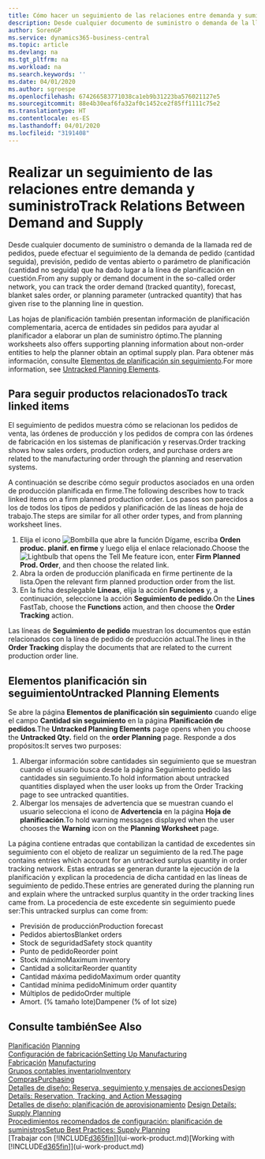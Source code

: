 ```yaml
---
title: Cómo hacer un seguimiento de las relaciones entre demanda y suministro | Documentos de Microsoft
description: Desde cualquier documento de suministro o demanda de la llamada red de pedidos, puede efectuar el seguimiento de la demanda de pedido (cantidad seguida), previsión, pedido de ventas abierto o parámetro de planificación (cantidad no seguida) que ha dado lugar a la línea de planificación en cuestión.
author: SorenGP
ms.service: dynamics365-business-central
ms.topic: article
ms.devlang: na
ms.tgt_pltfrm: na
ms.workload: na
ms.search.keywords: ''
ms.date: 04/01/2020
ms.author: sgroespe
ms.openlocfilehash: 674266583771038ca1eb9b31223ba576021127e5
ms.sourcegitcommit: 88e4b30eaf6fa32af0c1452ce2f85ff1111c75e2
ms.translationtype: HT
ms.contentlocale: es-ES
ms.lasthandoff: 04/01/2020
ms.locfileid: "3191408"
---
```

# <a name="track-relations-between-demand-and-supply"></a><span data-ttu-id="a96ea-103">Realizar un seguimiento de las relaciones entre demanda y suministro</span><span class="sxs-lookup"><span data-stu-id="a96ea-103">Track Relations Between Demand and Supply</span></span>
<span data-ttu-id="a96ea-104">Desde cualquier documento de suministro o demanda de la llamada red de pedidos, puede efectuar el seguimiento de la demanda de pedido (cantidad seguida), previsión, pedido de ventas abierto o parámetro de planificación (cantidad no seguida) que ha dado lugar a la línea de planificación en cuestión.</span><span class="sxs-lookup"><span data-stu-id="a96ea-104">From any supply or demand document in the so-called order network, you can track the order demand (tracked quantity), forecast, blanket sales order, or planning parameter (untracked quantity) that has given rise to the planning line in question.</span></span>

<span data-ttu-id="a96ea-105">Las hojas de planificación también presentan información de planificación complementaria, acerca de entidades sin pedidos para ayudar al planificador a elaborar un plan de suministro óptimo.</span><span class="sxs-lookup"><span data-stu-id="a96ea-105">The planning worksheets also offers supporting planning information about non-order entities to help the planner obtain an optimal supply plan.</span></span> <span data-ttu-id="a96ea-106">Para obtener más información, consulte [Elementos de planificación sin seguimiento](production-how-track-demand-supply.md#untracked-planning-elements).</span><span class="sxs-lookup"><span data-stu-id="a96ea-106">For more information, see [Untracked Planning Elements](production-how-track-demand-supply.md#untracked-planning-elements).</span></span>

## <a name="to-track-linked-items"></a><span data-ttu-id="a96ea-107">Para seguir productos relacionados</span><span class="sxs-lookup"><span data-stu-id="a96ea-107">To track linked items</span></span>
<span data-ttu-id="a96ea-108">El seguimiento de pedidos muestra cómo se relacionan los pedidos de venta, las órdenes de producción y los pedidos de compra con las órdenes de fabricación en los sistemas de planificación y reservas.</span><span class="sxs-lookup"><span data-stu-id="a96ea-108">Order tracking shows how sales orders, production orders, and purchase orders are related to the manufacturing order through the planning and reservation systems.</span></span>

<span data-ttu-id="a96ea-109">A continuación se describe cómo seguir productos asociados en una orden de producción planificada en firme.</span><span class="sxs-lookup"><span data-stu-id="a96ea-109">The following describes how to track linked items on a firm planned production order.</span></span> <span data-ttu-id="a96ea-110">Los pasos son parecidos a los de todos los tipos de pedidos y planificación de las líneas de hoja de trabajo.</span><span class="sxs-lookup"><span data-stu-id="a96ea-110">The steps are similar for all other order types, and from planning worksheet lines.</span></span>

1. <span data-ttu-id="a96ea-111">Elija el icono ![Bombilla que abre la función Dígame](media/ui-search/search_small.png "Dígame qué desea hacer"), escriba **Orden produc. planif. en firme** y luego elija el enlace relacionado.</span><span class="sxs-lookup"><span data-stu-id="a96ea-111">Choose the ![Lightbulb that opens the Tell Me feature](media/ui-search/search_small.png "Tell me what you want to do") icon, enter **Firm Planned Prod. Order**, and then choose the related link.</span></span>
2. <span data-ttu-id="a96ea-112">Abra la orden de producción planificada en firme pertinente de la lista.</span><span class="sxs-lookup"><span data-stu-id="a96ea-112">Open the relevant firm planned production order from the list.</span></span>
3. <span data-ttu-id="a96ea-113">En la ficha desplegable **Líneas**, elija la acción **Funciones** y, a continuación, seleccione la acción **Seguimiento de pedido**.</span><span class="sxs-lookup"><span data-stu-id="a96ea-113">On the **Lines** FastTab, choose the **Functions** action, and then choose the **Order Tracking** action.</span></span>

<span data-ttu-id="a96ea-114">Las líneas de **Seguimiento de pedido** muestran los documentos que están relacionados con la línea de pedido de producción actual.</span><span class="sxs-lookup"><span data-stu-id="a96ea-114">The lines in the **Order Tracking** display the documents that are related to the current production order line.</span></span>

## <a name="untracked-planning-elements"></a><span data-ttu-id="a96ea-115">Elementos planificación sin seguimiento</span><span class="sxs-lookup"><span data-stu-id="a96ea-115">Untracked Planning Elements</span></span>
<span data-ttu-id="a96ea-116">Se abre la página **Elementos de planificación sin seguimiento** cuando elige el campo **Cantidad sin seguimiento** en la página **Planificación de pedidos**.</span><span class="sxs-lookup"><span data-stu-id="a96ea-116">The **Untracked Planning Elements** page opens when you choose the **Untracked Qty.** field on the **order Planning** page.</span></span> <span data-ttu-id="a96ea-117">Responde a dos propósitos:</span><span class="sxs-lookup"><span data-stu-id="a96ea-117">It serves two purposes:</span></span>

1. <span data-ttu-id="a96ea-118">Albergar información sobre cantidades sin seguimiento que se muestran cuando el usuario busca desde la página Seguimiento pedido las cantidades sin seguimiento.</span><span class="sxs-lookup"><span data-stu-id="a96ea-118">To hold information about untracked quantities displayed when the user looks up from the Order Tracking page to see untracked quantities.</span></span>
2. <span data-ttu-id="a96ea-119">Albergar los mensajes de advertencia que se muestran cuando el usuario selecciona el icono de **Advertencia** en la página **Hoja de planificación**.</span><span class="sxs-lookup"><span data-stu-id="a96ea-119">To hold warning messages displayed when the user chooses the **Warning** icon on the **Planning Worksheet** page.</span></span>

<span data-ttu-id="a96ea-120">La página contiene entradas que contabilizan la cantidad de excedentes sin seguimiento con el objeto de realizar un seguimiento de la red.</span><span class="sxs-lookup"><span data-stu-id="a96ea-120">The page contains entries which account for an untracked surplus quantity in order tracking network.</span></span> <span data-ttu-id="a96ea-121">Estas entradas se generan durante la ejecución de la planificación y explican la procedencia de dicha cantidad en las líneas de seguimiento de pedido.</span><span class="sxs-lookup"><span data-stu-id="a96ea-121">These entries are generated during the planning run and explain where the untracked surplus quantity in the order tracking lines came from.</span></span> <span data-ttu-id="a96ea-122">La procedencia de este excedente sin seguimiento puede ser:</span><span class="sxs-lookup"><span data-stu-id="a96ea-122">This untracked surplus can come from:</span></span>

- <span data-ttu-id="a96ea-123">Previsión de producción</span><span class="sxs-lookup"><span data-stu-id="a96ea-123">Production forecast</span></span>
- <span data-ttu-id="a96ea-124">Pedidos abiertos</span><span class="sxs-lookup"><span data-stu-id="a96ea-124">Blanket orders</span></span>
- <span data-ttu-id="a96ea-125">Stock de seguridad</span><span class="sxs-lookup"><span data-stu-id="a96ea-125">Safety stock quantity</span></span>
- <span data-ttu-id="a96ea-126">Punto de pedido</span><span class="sxs-lookup"><span data-stu-id="a96ea-126">Reorder point</span></span>
- <span data-ttu-id="a96ea-127">Stock máximo</span><span class="sxs-lookup"><span data-stu-id="a96ea-127">Maximum inventory</span></span>
- <span data-ttu-id="a96ea-128">Cantidad a solicitar</span><span class="sxs-lookup"><span data-stu-id="a96ea-128">Reorder quantity</span></span>
- <span data-ttu-id="a96ea-129">Cantidad máxima pedido</span><span class="sxs-lookup"><span data-stu-id="a96ea-129">Maximum order quantity</span></span>
- <span data-ttu-id="a96ea-130">Cantidad mínima pedido</span><span class="sxs-lookup"><span data-stu-id="a96ea-130">Minimum order quantity</span></span>
- <span data-ttu-id="a96ea-131">Múltiplos de pedido</span><span class="sxs-lookup"><span data-stu-id="a96ea-131">Order multiple</span></span>
- <span data-ttu-id="a96ea-132">Amort. (% tamaño lote)</span><span class="sxs-lookup"><span data-stu-id="a96ea-132">Dampener (% of lot size)</span></span>

## <a name="see-also"></a><span data-ttu-id="a96ea-133">Consulte también</span><span class="sxs-lookup"><span data-stu-id="a96ea-133">See Also</span></span>  
<span data-ttu-id="a96ea-134">[Planificación](production-planning.md) </span><span class="sxs-lookup"><span data-stu-id="a96ea-134">[Planning](production-planning.md) </span></span>  
[<span data-ttu-id="a96ea-135">Configuración de fabricación</span><span class="sxs-lookup"><span data-stu-id="a96ea-135">Setting Up Manufacturing</span></span>](production-configure-production-processes.md)  
<span data-ttu-id="a96ea-136">[Fabricación](production-manage-manufacturing.md)  </span><span class="sxs-lookup"><span data-stu-id="a96ea-136">[Manufacturing](production-manage-manufacturing.md)  </span></span>  
[<span data-ttu-id="a96ea-137">Grupos contables inventario</span><span class="sxs-lookup"><span data-stu-id="a96ea-137">Inventory</span></span>](inventory-manage-inventory.md)  
[<span data-ttu-id="a96ea-138">Compras</span><span class="sxs-lookup"><span data-stu-id="a96ea-138">Purchasing</span></span>](purchasing-manage-purchasing.md)  
[<span data-ttu-id="a96ea-139">Detalles de diseño: Reserva, seguimiento y mensajes de acciones</span><span class="sxs-lookup"><span data-stu-id="a96ea-139">Design Details: Reservation, Tracking, and Action Messaging</span></span>](design-details-reservation-order-tracking-and-action-messaging.md)  
<span data-ttu-id="a96ea-140">[Detalles de diseño: planificación de aprovisionamiento](design-details-supply-planning.md) </span><span class="sxs-lookup"><span data-stu-id="a96ea-140">[Design Details: Supply Planning](design-details-supply-planning.md) </span></span>  
[<span data-ttu-id="a96ea-141">Procedimientos recomendados de configuración: planificación de suministros</span><span class="sxs-lookup"><span data-stu-id="a96ea-141">Setup Best Practices: Supply Planning</span></span>](setup-best-practices-supply-planning.md)  
<span data-ttu-id="a96ea-142">[Trabajar con [!INCLUDE[d365fin](includes/d365fin_md.md)]](ui-work-product.md)</span><span class="sxs-lookup"><span data-stu-id="a96ea-142">[Working with [!INCLUDE[d365fin](includes/d365fin_md.md)]](ui-work-product.md)</span></span>
